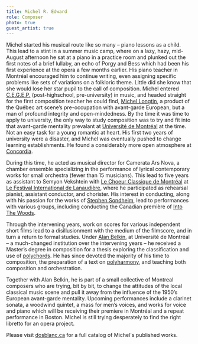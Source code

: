 ```yaml
---
title: Michel R. Edward
role: Composer
photo: true
guest_artist: true
---
```


Michel started his musical route like so many – piano lessons as a child. This lead to a stint in a summer music camp, where on a lazy, hazy, mid-August afternoon he sat at a piano in a practice room and plunked out the first notes of a brief lullaby, an echo of Porgy and Bess which had been his first experience at the opera a few months earlier. His piano teacher in Montréal encouraged him to continue writing, even assigning specific problems like sets of variations on a folkloric theme. Little did she know that she would lose her star pupil to the call of composition. Michel entered [C.E.G.E.P.](http://en.wikipedia.org/wiki/CEGEP) (post-highschool, pre-university) in music, and headed straight for the first composition teacher he could find, [Michel Longtin](http://www.musiccentre.ca/apps/index.cfm?fuseaction=composer.FA_dsp_biography&authpeopleid=515&by=L), a product of the Québec art scene’s pre-occupation with avant-garde European, but a man of profound integrity and open-mindedness. By the time it was time to apply to university, the only way to study composition was to try and fit into that avant-garde mentality prevalant at [Université de Montréal](http://umontreal.ca/english/index.htm) at the time. Not an easy task for a young romantic at heart. His first two years of university were a disaster, and Michel was eventually pushed to change learning establishments. He found a considerably more open atmosphere at [Concordia](http://www.concordia.ca/).

During this time, he acted as musical director for Camerata Ars Nova, a chamber ensemble specializing in the performance of lyrical contemporary works for small orchestra (fewer than 15 musicians).  This lead to five years as assistant to Semyon Vekshtein with [Le Choeur Classique de Montréal](http://www.choeurclassiquedemontreal.qc.ca/) at [Le Festival International de Lanaudière](http://www.lanaudiere.org/), where he participated as rehearsal pianist, assistant conductor, and chorister. His interest in conducting, along with his passion for the works of [Stephen Sondheim](http://en.wikipedia.org/wiki/Stephen_Sondheim), lead to performances with various groups, including conducting the Canadian première of [Into The Woods](http://en.wikipedia.org/wiki/Into_the_Woods).

Through the intervening years, work on scores for various independent short films lead to a disillusionment with the medium of the filmscore, and in turn a return to formal studies. Under [Alan Belkin](http://www.musique.umontreal.ca/personnel/Belkin/e.index.html), at Université de Montréal – a much-changed institution over the intervening years – he received a Master’s degree in composition for a thesis exploring the classification and use of [polychords](http://en.wikipedia.org/wiki/Polychord). He has since devoted the majority of his time to composition, the preparation of a text on [polyharmony](http://en.wikipedia.org/wiki/Polyharmony), and teaching both composition and orchestration.

Together with Alan Belkin, he is part of a small collective of Montreal composers who are trying, bit by bit, to change the attitudes of the local classical music scene and pull it away from the influence of the 1950’s European avant-garde mentality. Upcoming performances include a clarinet sonata, a woodwind quintet, a mass for men’s voices, and works for voice and piano which will be receiving their premiere in Montréal and a repeat performance in Boston. Michel is still trying desperately to find the right libretto for an opera project.

Please visit [dosblanc.ca](http://dosblanc.ca) for a full catalog of Michel's published works.